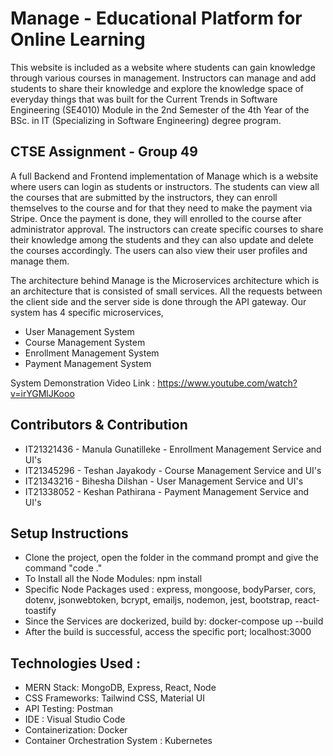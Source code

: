 # Manage -  Educational Platform for Online Learning

This website is included as a website where students can gain knowledge through various courses in management. Instructors can manage and add students to share their knowledge and explore the knowledge space of everyday things that was built for the Current Trends in Software Engineering (SE4010) Module in the 2nd Semester of the 4th Year of the BSc. in IT (Specializing in Software Engineering) degree program.

<h2>CTSE Assignment - Group 49</h2>
<p>A full Backend and Frontend implementation of Manage which is a website where users can login as students or instructors. The students can view all the courses that are submitted by the instructors, they can enroll themselves to the course and for that they need to make the payment via Stripe. Once the payment is done, they will enrolled to the course after administrator approval. The instructors can create specific courses to share their knowledge among the students and they can also update and delete the courses accordingly. The users can also view their user profiles and manage them.
<p>The architecture behind Manage is the Microservices architecture which is an architecture that is consisted of small services. All the requests between the client side and the server side is done through the API gateway. Our system has 4 specific microservices,
  <ul>
  <li>User Management System</li>
  <li>Course Management System</li>
  <li>Enrollment Management System</li>
  <li>Payment Management System</li>
</ul>
</p>

System Demonstration Video Link : https://www.youtube.com/watch?v=irYGMlJKooo


<h2>Contributors & Contribution</h2>
<ul>
  <li>IT21321436 - Manula Gunatilleke - Enrollment Management Service and UI's</li>
  <li>IT21345296 - Teshan Jayakody - Course Management Service and UI's</li>
  <li>IT21343216 - Bihesha Dilshan - User Management Service and UI's</li>
  <li>IT21338052 - Keshan Pathirana - Payment Management Service and UI's</li>
</ul>

<h2>Setup Instructions</h2>
<ul>
  <li>Clone the project, open the folder in the command prompt and give the command "code ."</li>
  <li>To Install all the Node Modules: npm install </li>
  <li>Specific Node Packages used : express, mongoose, bodyParser, cors, dotenv, jsonwebtoken, bcrypt, emailjs, nodemon, jest, bootstrap, react-toastify</li>
  <li>Since the Services are dockerized, build by: docker-compose up --build</li>
  <li>After the build is successful, access the specific port; localhost:3000</li>
</ul>

<h2>Technologies Used :</h2>
<ul>
  <li>MERN Stack: MongoDB, Express, React, Node</li>
  <li>CSS Frameworks: Tailwind CSS, Material UI</li>
  <li>API Testing: Postman</li>
  <li>IDE : Visual Studio Code</li>
  <li>Containerization: Docker</li>
  <li>Container Orchestration System : Kubernetes</li>
</ul>
